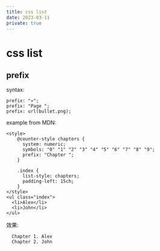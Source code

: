 ```yaml
---
title: css list
date: 2023-03-11
private: true
---
```

# css list
## prefix
syntax:

    prefix: "»";
    prefix: "Page ";
    prefix: url(bullet.png);

example from MDN:

    <style>
        @counter-style chapters {
          system: numeric;
          symbols: "0" "1" "2" "3" "4" "5" "6" "7" "8" "9";
          prefix: "Chapter ";
        }

        .index {
          list-style: chapters;
          padding-left: 15ch;
        }
    </style>
    <ul class="index">
      <li>Alex</li>
      <li>John</li>
    </ul>

效果:

      Chapter 1. Alex
      Chapter 2. John